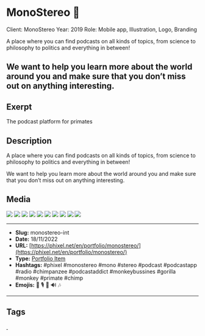 # MonoStereo 🙉
Client: MonoStereo
Year: 2019
Role: Mobile app, Illustration, Logo, Branding

A place where you can find podcasts on all kinds of topics, from science to philosophy to politics and everything in between!

We want to help you learn more about the world around you and make sure that you don’t miss out on anything interesting.
------------
## Exerpt
The podcast platform for primates
## Description
A place where you can find podcasts on all kinds of topics, from science to philosophy to politics and everything in between!

We want to help you learn more about the world around you and make sure that you don’t miss out on anything interesting.
## Media
<img src="media/e36136bb/monostereo-podcast-01.jpg">
<img src="media/85ad104d/monostereo-podcast-02.jpg">
<img src="media/f1ad3066/monostereo-podcast-03.jpg">
<img src="media/434a518d/monostereo-podcast-04.jpg">
<img src="media/f27293e6/monostereo-podcast-05.jpg">
<img src="media/39e34121/monostereo-podcast-06.jpg">
<img src="media/b8988f0a/monostereo-podcast-07.jpg">
<img src="media/49f36394/monostereo-podcast-08.jpg">
<img src="media/e905970a/monostereo-podcast-09.jpg">
<img src="media/990363f4/monostereo-podcast-10.jpg">

------------
- **Slug:** monostereo-int
- **Date:** 18/11/2022
- **URL:** [https://phixel.net/en/portfolio/monostereo/](https://phixel.net/en/portfolio/monostereo/)
- **Type:** [Portfolio Item](#portfolio-item)
- **Hashtags:** #phixel #monostereo #mono #stereo #podcast #podcastapp #radio #chimpanzee #podcastaddict #monkeybussines #gorilla #monkey #primate #chimp
- **Emojis:** 🐒 🎙 🦧 🔊 🎶

------------
## Tags
[ ](# )
